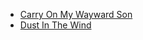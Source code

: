 * [Carry On My Wayward Son](Carry%20On%20My%20Wayward%20Son)
* [Dust In The Wind](Dust%20In%20The%20Wind)